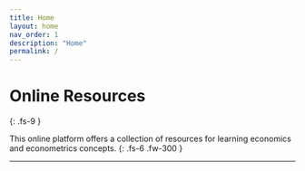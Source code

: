 ```yaml
---
title: Home
layout: home
nav_order: 1
description: "Home"
permalink: /
---
```


# Online Resources
{: .fs-9 }

This online platform offers a collection of resources for learning economics and econometrics concepts. 
{: .fs-6 .fw-300 }








---
